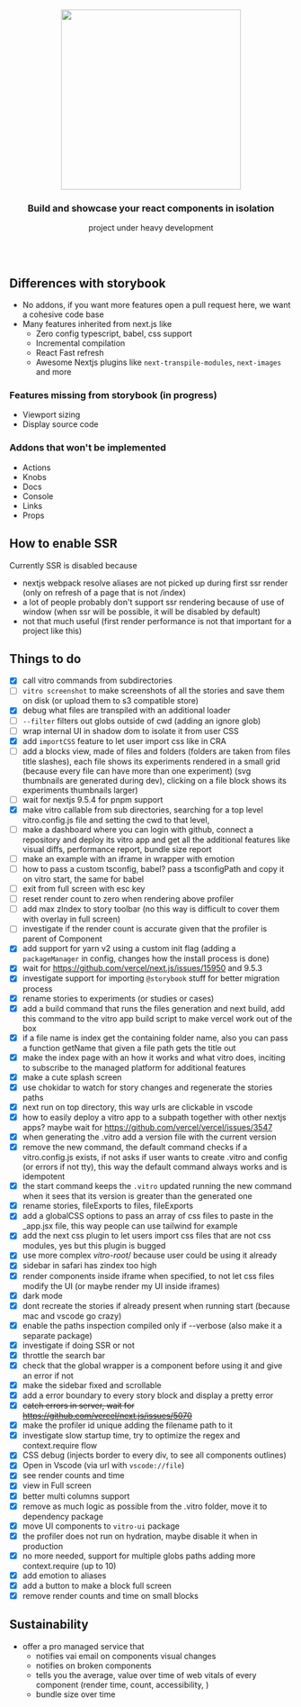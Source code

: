 <div align='center'>
    <br/>
    <br/>
    <img src='https://repository-images.githubusercontent.com/277593641/defb3700-c9c4-11ea-81e7-e0118949a8b5' width='320px'>
    <br/>
    <h3>Build and showcase your react components in isolation</h3>
    <p>project under heavy development</p>
    <br/>
    <br/>
</div>

## Differences with storybook

-   No addons, if you want more features open a pull request here, we want a cohesive code base
-   Many features inherited from next.js like
    -   Zero config typescript, babel, css support
    -   Incremental compilation
    -   React Fast refresh
    -   Awesome Nextjs plugins like `next-transpile-modules`, `next-images` and more

### Features missing from storybook (in progress)

-   Viewport sizing
-   Display source code

### Addons that won't be implemented

-   Actions
-   Knobs
-   Docs
-   Console
-   Links
-   Props

## How to enable SSR

Currently SSR is disabled because

-   nextjs webpack resolve aliases are not picked up during first ssr render (only on refresh of a page that is not /index)
-   a lot of people probably don't support ssr rendering because of use of window (when ssr will be possible, it will be disabled by default)
-   not that much useful (first render performance is not that important for a project like this)

## Things to do

-   [x] call vitro commands from subdirectories
-   [ ] `vitro screenshot` to make screenshots of all the stories and save them on disk (or upload them to s3 compatible store)
-   [x] debug what files are transpiled with an additional loader
-   [ ] `--filter` filters out globs outside of cwd (adding an ignore glob)
-   [ ] wrap internal UI in shadow dom to isolate it from user CSS
-   [x] add `importCSS` feature to let user import css like in CRA
-   [ ] add a blocks view, made of files and folders (folders are taken from files title slashes), each file shows its experiments rendered in a small grid (because every file can have more than one experiment) (svg thumbnails are generated during dev), clicking on a file block shows its experiments thumbnails larger)
-   [ ] wait for nextjs 9.5.4 for pnpm support
-   [x] make vitro callable from sub directories, searching for a top level vitro.config.js file and setting the cwd to that level, 
-   [ ] make a dashboard where you can login with github, connect a repository and deploy its vitro app and get all the additional features like visual diffs, performance report, bundle size report
-   [ ] make an example with an iframe in wrapper with emotion
-   [ ] how to pass a custom tsconfig, babel? pass a tsconfigPath and copy it on vitro start, the same for babel
-   [ ] exit from full screen with esc key
-   [ ] reset render count to zero when rendering above profiler
-   [ ] add max zIndex to story toolbar (no this way is difficult to cover them with overlay in full screen)
-   [ ] investigate if the render count is accurate given that the profiler is parent of Component
-   [x] add support for yarn v2 using a custom init flag (adding a `packageManager` in config, changes how the install process is done)
-   [x] wait for https://github.com/vercel/next.js/issues/15950 and 9.5.3
-   [x] investigate support for importing `@storybook` stuff for better migration process
-   [x] rename stories to experiments (or studies or cases)
-   [x] add a build command that runs the files generation and next build, add this command to the vitro app build script to make vercel work out of the box
-   [x] if a file name is index get the containing folder name, also you can pass a function getName that given a file path gets the title out
-   [x] make the index page with an how it works and what vitro does, inciting to subscribe to the managed platform for additional features
-   [x] make a cute splash screen
-   [x] use chokidar to watch for story changes and regenerate the stories paths
-   [x] next run on top directory, this way urls are clickable in vscode
-   [x] how to easily deploy a vitro app to a subpath together with other nextjs apps? maybe wait for https://github.com/vercel/vercel/issues/3547
-   [x] when generating the .vitro add a version file with the current version
-   [x] remove the new command, the default command checks if a vitro.config.js exists, if not asks if user wants to create .vitro and config (or errors if not tty), this way the default command always works and is idempotent
-   [x] the start command keeps the `.vitro` updated running the new command when it sees that its version is greater than the generated one
-   [x] rename stories, fileExports to files, fileExports
-   [x] add a globalCSS options to pass an array of css files to paste in the \_app.jsx file, this way people can use tailwind for example
-   [x] add the next css plugin to let users import css files that are not css modules, yes but this plugin is bugged
-   [x] use more complex _vitro-root_/ because user could be using it already
-   [x] sidebar in safari has zindex too high
-   [x] render components inside iframe when specified, to not let css files modify the UI (or maybe render my UI inside iframes)
-   [x] dark mode
-   [x] dont recreate the stories if already present when running start (because mac and vscode go crazy)
-   [x] enable the paths inspection compiled only if --verbose (also make it a separate package)
-   [x] investigate if doing SSR or not
-   [x] throttle the search bar
-   [x] check that the global wrapper is a component before using it and give an error if not
-   [x] make the sidebar fixed and scrollable
-   [x] add a error boundary to every story block and display a pretty error
-   [x] ~~catch errors in server, wait for https://github.com/vercel/next.js/issues/5070~~
-   [x] make the profiler id unique adding the filename path to it
-   [x] investigate slow startup time, try to optimize the regex and context.require flow
-   [x] CSS debug (injects border to every div, to see all components outlines)
-   [x] Open in Vscode (via url with `vscode://file`)
-   [x] see render counts and time
-   [x] view in Full screen
-   [x] better multi columns support
-   [x] remove as much logic as possible from the .vitro folder, move it to dependency package
-   [x] move UI components to `vitro-ui` package
-   [x] the profiler does not run on hydration, maybe disable it when in production
-   [x] no more needed, support for multiple globs paths adding more context.require (up to 10)
-   [x] add emotion to aliases
-   [x] add a button to make a block full screen
-   [x] remove render counts and time on small blocks

## Sustainability

-   offer a pro managed service that
    -   notifies vai email on components visual changes
    -   notifies on broken components
    -   tells you the average, value over time of web vitals of every component (render time, count, accessibility, )
    -   bundle size over time
